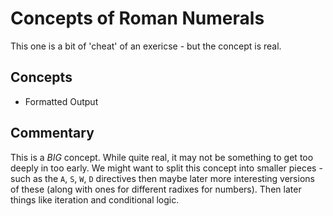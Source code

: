 # Concepts of Roman Numerals

This one is a bit of 'cheat' of an exericse - but the concept is real.

## Concepts

- Formatted Output

## Commentary

This is a *BIG* concept. While quite real, it may not be something to
get too deeply in too early. We might want to split this concept into
smaller pieces - such as the `A`, `S`, `W`, `D` directives then maybe
later more interesting versions of these (along with ones for
different radixes for numbers). Then later things like iteration and
conditional logic.
